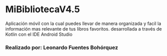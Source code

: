 # MiBibliotecaV4.5
Aplicación móvil con la cual puedes llevar de manera organizada y facil la información mas relevante de tus libros favoritos.
desarrollada a través de Kotlin con el IDE Android Studio

### Realizado por: Leonardo Fuentes Bohórquez
